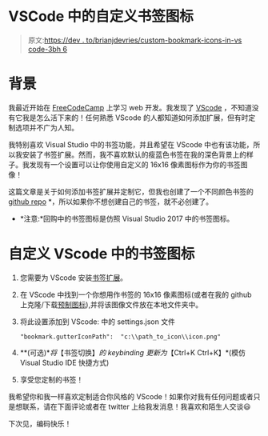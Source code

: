 # VSCode 中的自定义书签图标

> 原文:[https://dev . to/brianjdevries/custom-bookmark-icons-in-vs code-3bh 6](https://dev.to/brianjdevries/custom-bookmark-icons-in-vscode-3bh6)

# [](#background)背景

我最近开始在 [FreeCodeCamp](https://www.freecodecamp.org/) 上学习 web 开发。我发现了 [VScode](https://code.visualstudio.com/) ，不知道没有它我是怎么活下来的！任何熟悉 VScode 的人都知道如何添加扩展，但有时定制选项并不广为人知。

我特别喜欢 Visual Studio 中的书签功能，并且希望在 VScode 中也有该功能，所以我安装了书签扩展。然而，我不喜欢默认的瘦蓝色书签在我的深色背景上的样子。我发现有一个设置可以让你使用自定义的 16x16 像素图标作为你的书签图像！

这篇文章是关于如何添加书签扩展并定制它，但我也创建了一个不同颜色书签的 [github repo](https://github.com/techCarpenter/custom_bookmarks) *，所以如果你不想创建自己的书签，就不必创建了。

* *注意:*回购中的书签图标是仿照 Visual Studio 2017 中的书签图标。

# [](#customize-the-bookmark-icon-in-vscode)自定义 VScode 中的书签图标

1.  您需要为 VScode 安装[书签扩展](https://marketplace.visualstudio.com/items?itemName=alefragnani.Bookmarks)。
2.  在 VScode 中找到一个你想用作书签的 16x16 像素图标(或者在我的 github 上克隆/下载[预制图标](https://github.com/techCarpenter/custom_bookmarks)),并将该图像文件放在本地文件夹中。
3.  将此设置添加到 VScode:
    中的 settings.json 文件

    ```
    "bookmark.gutterIconPath":  "c:\\path_to_icon\\icon.png" 
    ```

4.  **(可选)**将*【书签切换】*的 keybinding 更新为*【Ctrl+K Ctrl+K】*(模仿 Visual Studio IDE 快捷方式)

5.  享受您定制的书签！

我希望你和我一样喜欢定制适合你风格的 VScode！如果你对我有任何问题或者只是想联系，请在下面评论或者在 twitter 上给我发消息！我喜欢和陌生人交谈😃

下次见，编码快乐！